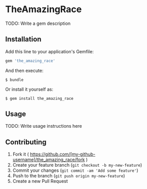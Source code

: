 # TheAmazingRace

TODO: Write a gem description

## Installation

Add this line to your application's Gemfile:

```ruby
gem 'the_amazing_race'
```

And then execute:

    $ bundle

Or install it yourself as:

    $ gem install the_amazing_race

## Usage

TODO: Write usage instructions here

## Contributing

1. Fork it ( https://github.com/[my-github-username]/the_amazing_race/fork )
2. Create your feature branch (`git checkout -b my-new-feature`)
3. Commit your changes (`git commit -am 'Add some feature'`)
4. Push to the branch (`git push origin my-new-feature`)
5. Create a new Pull Request
